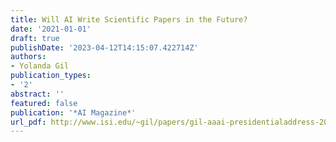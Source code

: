 ```yaml
---
title: Will AI Write Scientific Papers in the Future?
date: '2021-01-01'
draft: true
publishDate: '2023-04-12T14:15:07.422714Z'
authors:
- Yolanda Gil
publication_types:
- '2'
abstract: ''
featured: false
publication: '*AI Magazine*'
url_pdf: http://www.isi.edu/~gil/papers/gil-aaai-presidentialaddress-2021.pdf
---
```


